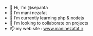 - 👋 Hi, I’m @sepahta
- 👀 I’m mani nezafat 
- 🌱 I’m currently learning php & nodejs 
- 💞️ I’m looking to collaborate on projects
- 📫 my web site : www.maninezafat.ir

<!---
sepahta/sepahta is a ✨ special ✨ repository because its `README.md` (this file) appears on your GitHub profile.
You can click the Preview link to take a look at your changes.
--->
